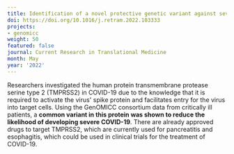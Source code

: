 ```yaml
---
title: Identification of a novel protective genetic variant against severe COVID-19
doi: https://doi.org/10.1016/j.retram.2022.103333
projects:
- genomicc
weight: 50
featured: false
journal: Current Research in Translational Medicine
month: May
year: '2022'
---
```





Researchers investigated the human protein transmembrane protease serine type 2 (TMPRSS2) in COVID-19 due to the knowledge that it is required to activate the virus' spike protein and facilitates entry for the virus into target cells. Using the GenOMICC consortium data from critically ill patients, a **common variant in this protein was shown to reduce the likelihood of developing severe COVID-19**. There are already approved drugs to target TMPRSS2, which are currently used for pancreatitis and esophagitis, which could be used in clinical trials for the treatment of COVID-19.
